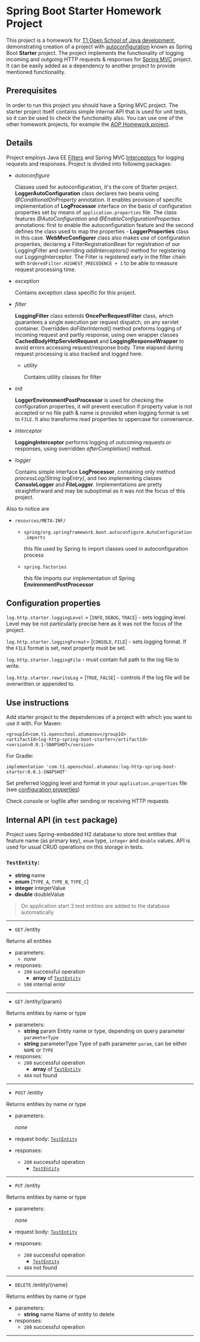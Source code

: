 # Spring Boot Starter Homework Project

This project is a homework for [T1 Open School of Java development][1], demonstrating creation of a project with [autoconfiguration][2] known as Spring Boot **Starter** project. The project implements the functionality of logging incoming and outgoing HTTP requests & responses for [Spring MVC][3] project. It can be easily added as a dependency to another project to provide mentioned functionality.

## Prerequisites

In order to run this project you should have a Spring MVC project. The starter project itself contains simple internal API that is used for unit tests, so it can be used to check the functionality also. You can use one of the other homework projects, for example the [AOP Homework project][6].

## Details

Project employs Java EE [Filters][4] and Spring MVC [Interceptors][5] for logging requests and responses. Project is divided into following packages:

- *autoconfigure*
    
    Classes used for autoconfiguration, it's the core of Starter project. **LoggerAutoConfiguration** class declares two beans using *@ConditionalOnProperty* annotation. It enables provision of specific implementation of **LogProcessor** interface on the basis of configuration properties set by means of `application.properties` file. The class features *@AutoConfiguration* and *@EnableConfigurationProperties* annotations: first to enable the autoconfiguration feature and the second defines the class used to map the properties - **LoggerProperties** class in this case. **WebMvcConfigurer** class also makes use of configuration properties, declaring a FilterRegistrationBean for registration of our LoggingFilter and overriding *addInterceptors()* method for registering our LoggingInterceptor. The Filter is registered early in the filter chain with `OrderedFilter.HIGHEST_PRECEDENCE + 1` to be able to measure request processing time. 
- *exception*

    Contains exception class specific for this project.
- *filter*

    **LoggingFilter** class extends **OncePerRequestFilter** class, which guarantees a single execution per request dispatch, on any servlet container. Overridden *doFilterInternal()* method preforms logging of incoming request and partly response, using own wrapper classes **CachedBodyHttpServletRequest** and **LoggingResponseWrapper** to avoid errors accessing request/response body. Time elapsed during request processing is also tracked and logged here.
    - *utility*
        
        Contains utility classes for filter
- *init*

    **LoggerEnvironmentPostProcessor** is used for checking the configuration properties, it will prevent execution if property value is not accepted or no file path & name is provided when logging format is set to `FILE`. It also transforms read properties to uppercase for convenience.  
- *interceptor*

    **LoggingInterceptor** performs logging of outcoming requests or responses, using overridden *afterCompletion()* method. 
- *logger*

    Contains simple interface **LogProcessor**, containing only method *processLog(String logEntry)*, and two implementing classes **ConsoleLogger** and **FileLogger**. Implementations are pretty straightforward and may be suboptimal as it was not the focus of this project.

Also to notice are

- `resources/META-INF/`

    - `spring/org.springframework.boot.autoconfigure.AutoConfiguration.imports`
    
        this file used by Spring to import classes used in autoconfiguration process

  - `spring.factories`

    this file imports our implementation of Spring **EnvironmentPostProcessor**

## Configuration properties

`log.http.starter.loggingLevel` = [`INFO`, `DEBUG`, `TRACE`] - sets logging level. Level may be not particularly precise here as it was not the focus of the project.

`log.http.starter.loggingFormat`= [`CONSOLE`, `FILE`] - sets logging format. If the `FILE` format is set, next property must be set.

`log.http.starter.loggingFile` - must contain full path to the log file to write.

`log.http.starter.rewriteLog` = [`TRUE`, `FALSE`] - controls if the log file will be overwritten or appended to.

## Use instructions

Add starter project to the dependencies of a project with which you want to use it with. For Maven:

```
<groupId>com.t1.openschool.atumanov</groupId>
<artifactId>log-http-spring-boot-starter</artifactId>
<version>0.0.1-SNAPSHOT</version>
```

For Gradle:

```
implementation 'com.t1.openschool.atumanov:log-http-spring-boot-starter:0.0.1-SNAPSHOT'
```

Set preferred logging level and format in your `application.properties` file (see [configuration properties](#configuration-properties))

Check console or logfile after sending or receiving HTTP requests

## Internal API (in `test` package)

Project uses Spring-embedded H2 database to store test entities that feature name (as primary key), `enum` type, `integer` and `double` values. API is used for usual CRUD operations on this storage in tests.

### `TestEntity`:

- **string** name
- **enum** [`TYPE_A`, `TYPE_B`, `TYPE_C`]
- **integer** integerValue
- **double** doubleValue

> On application start 3 test entities are added to the database automatically

---

- `GET` /entity

Returns all entities
- parameters:
  - *none*
- responses:
  - `200` successful operation
    - **array** of [`TestEntity`](#testentity)
  - `500` internal error

---

- `GET` /entity/{param}

Returns entities by name or type
- parameters:
  - **string** param Entity name or type, depending on query parameter `parameterType`
  - **string** parameterType Type of path parameter `param`, can be either `NAME` or `TYPE`
- responses:
  - `200` successful operation
    - **array** of [`TestEntity`](#testentity)
  - `404` not found

---

- `POST` /entity

Returns entities by name or type
- parameters:

  *none*
- request body:
  [`TestEntity`](#testentity)
- responses:
  - `200` successful operation
    - [`TestEntity`](#testentity)

---

- `PUT` /entity

Returns entities by name or type
- parameters:

  *none*
- request body:
  [`TestEntity`](#testentity)
- responses:
  - `200` successful operation
    - [`TestEntity`](#testentity)
  - `404` not found

---

- `DELETE` /entity/{name}

Returns entities by name or type
- parameters:
  - **string** name Name of entity to delete
- responses:
  - `200` successful operation

---

[1]: https://t1.ru/internship/item/otkrytaya-shkola-dlya-java-razrabotchikov/
[2]: https://docs.spring.io/spring-boot/reference/using/auto-configuration.html
[3]: https://docs.spring.io/spring-framework/reference/web/webmvc.html
[4]: https://docs.oracle.com/javaee/6/tutorial/doc/bnagb.html
[5]: https://docs.spring.io/spring-framework/reference/web/webmvc/mvc-config/interceptors.html
[6]: https://github.com/Wolkenkind/method_time_system